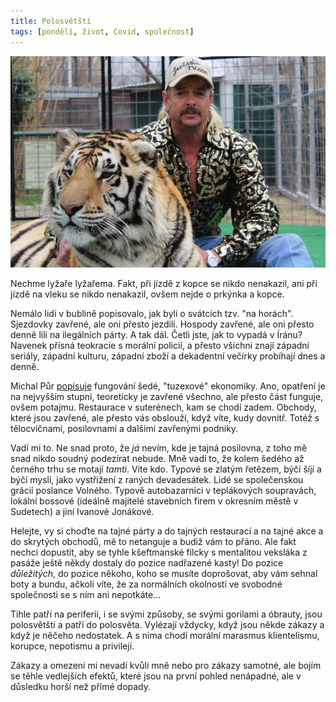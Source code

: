 ```yaml
---
title: Polosvětští
tags: [pondělí, život, Covid, společnost]
---
```


![cover](/img/polosvetsti.jpg)


Nechme lyžaře lyžařema. Fakt, při jízdě z kopce se nikdo nenakazil, ani při jízdě na vleku se nikdo nenakazil, ovšem nejde o prkýnka a kopce.

Nemálo lidí v bublině popisovalo, jak byli o svátcích tzv. "na horách". Sjezdovky zavřené, ale oni přesto jezdili. Hospody zavřené, ale oni přesto denně lili na ilegálních párty. A tak dál. Četli jste, jak to vypadá v Íránu? Navenek přísná teokracie s morální policií, a přesto všichni znají západní seriály, západní kulturu, západní zboží a dekadentní večírky probíhají dnes a denně.

Michal Půr [popisuje](https://www.info.cz/nazory/tuzexova-ekonomika) fungování šedé, "tuzexové" ekonomiky. Ano, opatření je na nejvyšším stupni, teoreticky je zavřené všechno, ale přesto část funguje, ovšem potajmu. Restaurace v suterénech, kam se chodí zadem. Obchody, které jsou zavřené, ale přesto vás obslouží, když víte, kudy dovnitř. Totéž s tělocvičnami, posilovnami a dalšími zavřenými podniky.

Vadí mi to. Ne snad proto, že _já_ nevím, kde je tajná posilovna, z toho mě snad nikdo soudný podezírat nebude. Mně vadí to, že kolem šedého až černého trhu se motají _tamti_. Víte kdo. Typové se zlatým řetězem, býčí šíjí a býčí myslí, jako vystřižení z raných devadesátek. Lidé se společenskou grácií poslance Volného. Typově autobazarníci v teplákových soupravách, lokální bossové (ideálně majitelé stavebních firem v okresním městě v Sudetech) a jiní Ivanové Jonákové.

Helejte, vy si choďte na tajné párty a do tajných restaurací a na tajné akce a do skrytých obchodů, mě to netanguje a budiž vám to přáno. Ale fakt nechci dopustit, aby se tyhle kšeftmanské filcky s mentalitou veksláka z pasáže ještě někdy dostaly do pozice nadřazené kasty! Do pozice _důležitých_, do pozice někoho, koho se musíte doprošovat, aby vám sehnal boty a bundu, ačkoli víte, že za normálních okolností ve svobodné společnosti se s ním ani nepotkáte...

Tihle patří na periferii, i se svými způsoby, se svými gorilami a óbrauty, jsou polosvětští a patří do polosvěta. Vylézají vždycky, když jsou někde zákazy a když je něčeho nedostatek. A s nima chodí morální marasmus klientelismu, korupce, nepotismu a privilejí.

Zákazy a omezení mi nevadí kvůli mně nebo pro zákazy samotné, ale bojím se těhle vedlejších efektů, které jsou na první pohled nenápadné, ale v důsledku horší než přímé dopady.